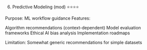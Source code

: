 6. Predictive Modeling (mod) ⭐⭐⭐⭐

Purpose: ML workflow guidance
Features:

Algorithm recommendations (context-dependent)
Model evaluation frameworks
Ethical AI bias analysis
Implementation roadmaps


Limitation: Somewhat generic recommendations for simple datasets